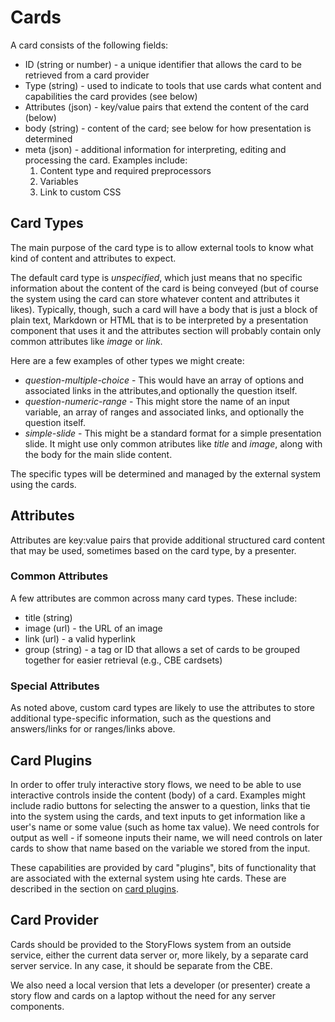 # Cards
A card consists of the following fields:

* ID (string or number) - a unique identifier that allows the card to be retrieved from a card provider 
* Type (string) - used to indicate to tools that use cards what content and capabilities the card provides (see below)
* Attributes (json) - key/value pairs that extend the content of the card (below) 
* body (string) - content of the card; see below for how presentation is determined
* meta (json) - additional information for interpreting, editing and processing the card. Examples include:
  1. Content type and required preprocessors
  2. Variables
  4. Link to custom CSS

## Card Types

The main purpose of the card type is to allow external tools to know what kind of content and attributes to expect.

The default card type is _unspecified_, which just means that no specific information about the content of the card is being conveyed (but of course the system using the card can store whatever content and attributes it likes). Typically, though, such a card will have a body that is just a block of plain text, Markdown or HTML that is to be interpreted by a presentation component that uses it and the attributes section will probably contain only common attributes like _image_ or _link_.

Here are a few examples of other types we might create:

* _question-multiple-choice_ - This would have an array of options and associated links in the attributes,and optionally the question itself.
* _question-numeric-range_ - This might store the name of an input variable, an array of ranges and associated links, and optionally the question itself.
* _simple-slide_ - This might be a standard format for a simple presentation slide. It might use only common atributes like _title_ and _image_, along with the body for the main slide content.

The specific types will be determined and managed by the external system using the cards.

## Attributes
Attributes are key:value pairs that provide additional structured card content that may be used, sometimes based on the card type, by a presenter. 

### Common Attributes 
A few attributes are common across many card types. These include:

* title (string)
* image (url) - the URL of an image
* link (url) - a valid hyperlink
* group (string) - a tag or ID that allows a set of cards to be grouped together for easier retrieval (e.g., CBE cardsets)

### Special Attributes
As noted above, custom card types are likely to use the attributes to store additional type-specific information, such as the questions and answers/links for or ranges/links above.

## Card Plugins
In order to offer truly interactive story flows, we need to be able to use interactive controls inside the content (body) of a card. Examples might include radio buttons for selecting the answer to a question, links that tie into the system using the cards, and text inputs to get information like a user's name or some value (such as home tax value). We need controls for output as well - if someone inputs their name, we will need controls on later cards to show that name based on the variable we stored from the input. 

These capabilities are provided by card "plugins", bits of functionality that are associated with the external system using hte cards. These are described in the section on [card plugins](plugins.md).

## Card Provider

Cards should be provided to the StoryFlows system from an outside service, either the current data server or, more likely, by a separate card server service. In any case, it should be separate from the CBE.

We also need a local version that lets a developer (or presenter) create a story flow and cards on a laptop without the need for any server components.

